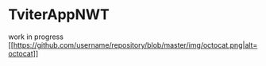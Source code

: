 # TviterAppNWT
work in progress
[[https://github.com/username/repository/blob/master/img/octocat.png|alt=octocat]]

